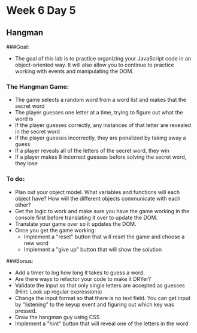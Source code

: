 # Week 6 Day 5

## Hangman

###Goal:
* The goal of this lab is to practice organizing your JavaScript code in an object-oriented way. It will also allow you to continue to practice working with events and manipulating the DOM.

### The Hangman Game:
* The game selects a random word from a word list and makes that the secret word
* The player guesses one letter at a time, trying to figure out what the word is
* If the player guesses correctly, any instances of that letter are revealed in the secret word
* If the player guesses incorrectly, they are penalized by taking away a guess
* If a player reveals all of the letters of the secret word, they win
* If a player makes 8 incorrect guesses before solving the secret word, they lose


### To do:
* Plan out your object model. What variables and functions will each object have? How will the different objects communicate with each other?
* Get the logic to work and make sure you have the game working in the console first before translating it over to update the DOM.
* Translate your game over so it updates the DOM.
* Once you get the game working:
  * Implement a "reset" button that will reset the game and choose a new word
  * Implement a "give up" button that will show the solution

###Bonus:
* Add a timer to log how long it takes to guess a word.
* Are there ways to refactor your code to make it DRYer?
* Validate the input so that only single letters are accepted as guesses (Hint: Look up regular expressions)
* Change the input format so that there is no text field. You can get input by "listening" to the keyup event and figuring out which key was pressed.
* Draw the hangman guy using CSS
* Implement a "hint" button that will reveal one of the letters in the word
